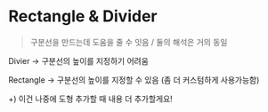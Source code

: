 # Rectangle & Divider

> 구분선을 만드는데 도움을 줄 수 잇음 / 둘의 해석은 거의 동일
> 

Divier → 구분선의 높이를 지정하기 어려움

Rectangle → 구분선의 높이를 지정할 수 있음 (좀 더 커스텀하게 사용가능함)

+) 이건 나중에 도형 추가할 때 내용 더 추가할게요!
